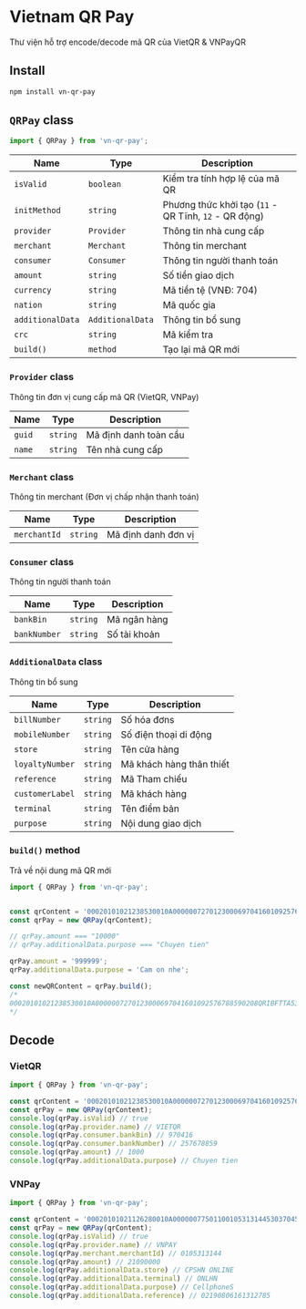 # Vietnam QR Pay

Thư viện hỗ trợ encode/decode mã QR của VietQR & VNPayQR

## Install

```bash
npm install vn-qr-pay
```

## `QRPay` class


```javascript
import { QRPay } from 'vn-qr-pay';
```

| Name | Type | Description |
| --- | --- | --- |
| `isValid` | `boolean` | Kiểm tra tính hợp lệ của mã QR |
| `initMethod` | `string` | Phương thức khởi tạo (`11` - QR Tĩnh, `12` - QR động) |
| `provider` | `Provider` | Thông tin nhà cung cấp |
| `merchant` | `Merchant` | Thông tin merchant |
| `consumer` | `Consumer` | Thông tin người thanh toán |
| `amount` | `string` | Số tiền giao dịch |
| `currency` | `string` | Mã tiền tệ (VNĐ: 704) |
| `nation` | `string` | Mã quốc gia |
| `additionalData` | `AdditionalData` | Thông tin bổ sung |
| `crc` | `string` | Mã kiểm tra |
| `build()` | `method` | Tạo lại mã QR mới |

### `Provider` class

Thông tin đơn vị cung cấp mã QR (VietQR, VNPay)


| Name | Type | Description |
| --- | --- | --- |
| `guid` | `string` | Mã định danh toàn cầu |
| `name` | `string` | Tên nhà cung cấp |

### `Merchant` class

Thông tin merchant (Đơn vị chấp nhận thanh toán)

| Name | Type | Description |
| --- | --- | --- |
| `merchantId` | `string` | Mã định danh đơn vị |

### `Consumer` class

Thông tin người thanh toán

| Name | Type | Description |
| --- | --- | --- |
| `bankBin` | `string` | Mã ngân hàng |
| `bankNumber` | `string` | Số tài khoản |

### `AdditionalData` class

Thông tin bổ sung

| Name | Type | Description |
| --- | --- | --- |
| `billNumber` | `string` | Số hóa đơns |
| `mobileNumber` | `string` | Số điện thoại di động |
| `store` | `string` | Tên cửa hàng |
| `loyaltyNumber` | `string` | Mã khách hàng thân thiết |
| `reference` | `string` | Mã Tham chiếu |
| `customerLabel` | `string` | Mã khách hàng |
| `terminal` | `string` | Tên điểm bản |
| `purpose` | `string` | Nội dung giao dịch |

###  `build()` method

Trả về nội dung mã QR mới

```javascript
import { QRPay } from 'vn-qr-pay';


const qrContent = '00020101021238530010A0000007270123000697041601092576788590208QRIBFTTA5303704540410005802VN62150811Chuyen tien6304BBB8'
const qrPay = new QRPay(qrContent);

// qrPay.amount === "10000"
// qrPay.additionalData.purpose === "Chuyen tien"

qrPay.amount = '999999';
qrPay.additionalData.purpose = 'Cam on nhe';

const newQRContent = qrPay.build();
/*
00020101021238530010A0000007270123000697041601092576788590208QRIBFTTA530370454069999995802VN62140810Cam on nhe6304E786
*/

```

## Decode

### VietQR
```javascript
import { QRPay } from 'vn-qr-pay';

const qrContent = '00020101021238530010A0000007270123000697041601092576788590208QRIBFTTA5303704540410005802VN62150811Chuyen tien6304BBB8'
const qrPay = new QRPay(qrContent);
console.log(qrPay.isValid) // true
console.log(qrPay.provider.name) // VIETQR
console.log(qrPay.consumer.bankBin) // 970416
console.log(qrPay.consumer.bankNumber) // 257678859
console.log(qrPay.amount) // 1000
console.log(qrPay.additionalData.purpose) // Chuyen tien

```

### VNPay
```javascript
import { QRPay } from 'vn-qr-pay';

const qrContent = '00020101021126280010A0000007750110010531314453037045408210900005802VN5910CELLPHONES62600312CPSHN ONLINE0517021908061613127850705ONLHN0810CellphoneS63047685'
const qrPay = new QRPay(qrContent);
console.log(qrPay.isValid) // true
console.log(qrPay.provider.name) // VNPAY
console.log(qrPay.merchant.merchantId) // 0105313144
console.log(qrPay.amount) // 21090000
console.log(qrPay.additionalData.store) // CPSHN ONLINE
console.log(qrPay.additionalData.terminal) // ONLHN
console.log(qrPay.additionalData.purpose) // CellphoneS
console.log(qrPay.additionalData.reference) // 02190806161312785

```
